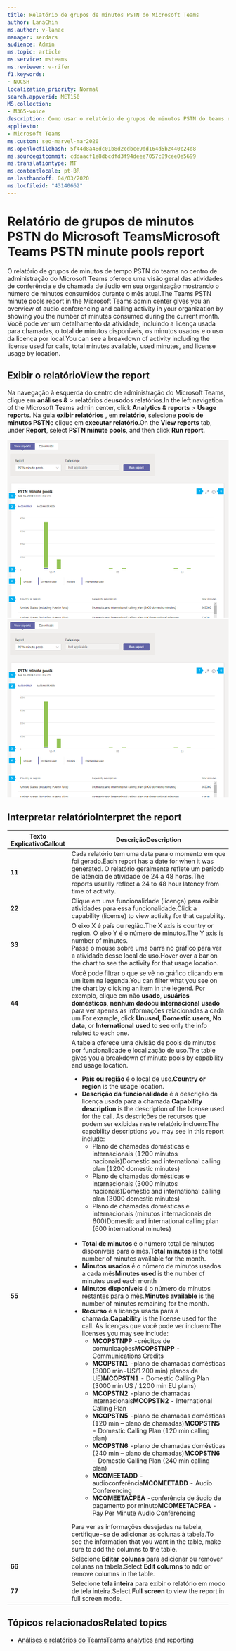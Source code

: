 ```yaml
---
title: Relatório de grupos de minutos PSTN do Microsoft Teams
author: LanaChin
ms.author: v-lanac
manager: serdars
audience: Admin
ms.topic: article
ms.service: msteams
ms.reviewer: v-rifer
f1.keywords:
- NOCSH
localization_priority: Normal
search.appverid: MET150
MS.collection:
- M365-voice
description: Como usar o relatório de grupos de minutos PSTN do teams no centro de administração do Microsoft Teams para exibir os minutos consumidos na sua organização durante o mês atual.
appliesto:
- Microsoft Teams
ms.custom: seo-marvel-mar2020
ms.openlocfilehash: 5f44d8a48dc01b8d2cdbce9dd164d5b2440c24d8
ms.sourcegitcommit: cddaacf1e8dbcdfd3f94deee7057c89cee0e5699
ms.translationtype: MT
ms.contentlocale: pt-BR
ms.lasthandoff: 04/03/2020
ms.locfileid: "43140662"
---
```

# <a name="microsoft-teams-pstn-minute-pools-report"></a><span data-ttu-id="26fc1-103">Relatório de grupos de minutos PSTN do Microsoft Teams</span><span class="sxs-lookup"><span data-stu-id="26fc1-103">Microsoft Teams PSTN minute pools report</span></span>

<span data-ttu-id="26fc1-104">O relatório de grupos de minutos de tempo PSTN do teams no centro de administração do Microsoft Teams oferece uma visão geral das atividades de conferência e de chamada de áudio em sua organização mostrando o número de minutos consumidos durante o mês atual.</span><span class="sxs-lookup"><span data-stu-id="26fc1-104">The Teams PSTN minute pools report in the Microsoft Teams admin center gives you an overview of audio conferencing and calling activity in your organization by showing you the number of minutes consumed during the current month.</span></span> <span data-ttu-id="26fc1-105">Você pode ver um detalhamento da atividade, incluindo a licença usada para chamadas, o total de minutos disponíveis, os minutos usados e o uso da licença por local.</span><span class="sxs-lookup"><span data-stu-id="26fc1-105">You can see a breakdown of activity including the license used for calls, total minutes available, used minutes, and license usage by location.</span></span>

## <a name="view-the-report"></a><span data-ttu-id="26fc1-106">Exibir o relatório</span><span class="sxs-lookup"><span data-stu-id="26fc1-106">View the report</span></span>

<span data-ttu-id="26fc1-107">Na navegação à esquerda do centro de administração do Microsoft Teams, clique em **análises &** > relatórios de**uso**dos relatórios.</span><span class="sxs-lookup"><span data-stu-id="26fc1-107">In the left navigation of the Microsoft Teams admin center, click **Analytics & reports** > **Usage reports**.</span></span> <span data-ttu-id="26fc1-108">Na guia **exibir relatórios** , em **relatório**, selecione **pools de minutos PSTN**e clique em **executar relatório**.</span><span class="sxs-lookup"><span data-stu-id="26fc1-108">On the **View reports** tab, under **Report**, select **PSTN minute pools**, and then click **Run report**.</span></span>

<span data-ttu-id="26fc1-109">![Captura de tela do relatório de grupos de minutos PSTN do teams no centro de administração](../media/teams-reports-pstn-minute-pools-with-callouts.png "Captura de tela do relatório de grupos de minutos PSTN do teams no centro de administração do Microsoft Teams com textos explicativos numerados")</span><span class="sxs-lookup"><span data-stu-id="26fc1-109">![Screenshot of the Teams PSTN minute pools report in the admin center](../media/teams-reports-pstn-minute-pools-with-callouts.png "Screenshot of the Teams PSTN minute pools report in the Microsoft Teams admin center with numbered callouts")</span></span>

## <a name="interpret-the-report"></a><span data-ttu-id="26fc1-110">Interpretar relatório</span><span class="sxs-lookup"><span data-stu-id="26fc1-110">Interpret the report</span></span>

|<span data-ttu-id="26fc1-111">Texto Explicativo</span><span class="sxs-lookup"><span data-stu-id="26fc1-111">Callout</span></span> |<span data-ttu-id="26fc1-112">Descrição</span><span class="sxs-lookup"><span data-stu-id="26fc1-112">Description</span></span>  |
|--------|-------------|
|<span data-ttu-id="26fc1-113">**1**</span><span class="sxs-lookup"><span data-stu-id="26fc1-113">**1**</span></span>   |<span data-ttu-id="26fc1-114">Cada relatório tem uma data para o momento em que foi gerado.</span><span class="sxs-lookup"><span data-stu-id="26fc1-114">Each report has a date for when it was generated.</span></span> <span data-ttu-id="26fc1-115">O relatório geralmente reflete um período de latência de atividade de 24 a 48 horas.</span><span class="sxs-lookup"><span data-stu-id="26fc1-115">The reports usually reflect a 24 to 48 hour latency from time of activity.</span></span> |
|<span data-ttu-id="26fc1-116">**2**</span><span class="sxs-lookup"><span data-stu-id="26fc1-116">**2**</span></span>   |<span data-ttu-id="26fc1-117">Clique em uma funcionalidade (licença) para exibir atividades para essa funcionalidade.</span><span class="sxs-lookup"><span data-stu-id="26fc1-117">Click a capability (license) to view activity for that capability.</span></span> |
|<span data-ttu-id="26fc1-118">**3**</span><span class="sxs-lookup"><span data-stu-id="26fc1-118">**3**</span></span>   |<span data-ttu-id="26fc1-119">O eixo X é país ou região.</span><span class="sxs-lookup"><span data-stu-id="26fc1-119">The X axis is country or region.</span></span> <span data-ttu-id="26fc1-120">O eixo Y é o número de minutos.</span><span class="sxs-lookup"><span data-stu-id="26fc1-120">The Y axis is number of minutes.</span></span> <br><span data-ttu-id="26fc1-121">Passe o mouse sobre uma barra no gráfico para ver a atividade desse local de uso.</span><span class="sxs-lookup"><span data-stu-id="26fc1-121">Hover over a bar on the chart to see the activity for that usage location.</span></span>  |
|<span data-ttu-id="26fc1-122">**4**</span><span class="sxs-lookup"><span data-stu-id="26fc1-122">**4**</span></span>   |<span data-ttu-id="26fc1-123">Você pode filtrar o que se vê no gráfico clicando em um item na legenda.</span><span class="sxs-lookup"><span data-stu-id="26fc1-123">You can filter what you see on the chart by clicking an item in the legend.</span></span> <span data-ttu-id="26fc1-124">Por exemplo, clique em não **usado**, **usuários domésticos**, **nenhum dado**ou **internacional usado** para ver apenas as informações relacionadas a cada um.</span><span class="sxs-lookup"><span data-stu-id="26fc1-124">For example, click **Unused**, **Domestic users**, **No data**, or **International used** to see only the info related to each one.</span></span> |
|<span data-ttu-id="26fc1-125">**5**</span><span class="sxs-lookup"><span data-stu-id="26fc1-125">**5**</span></span>   |<span data-ttu-id="26fc1-126">A tabela oferece uma divisão de pools de minutos por funcionalidade e localização de uso.</span><span class="sxs-lookup"><span data-stu-id="26fc1-126">The table gives you a breakdown of minute pools by capability and usage location.</span></span> <ul><li><span data-ttu-id="26fc1-127">**País ou região** é o local de uso.</span><span class="sxs-lookup"><span data-stu-id="26fc1-127">**Country or region** is the usage location.</span></span> </li><li><span data-ttu-id="26fc1-128">**Descrição da funcionalidade** é a descrição da licença usada para a chamada.</span><span class="sxs-lookup"><span data-stu-id="26fc1-128">**Capability description** is the description of the license used for the call.</span></span>  <span data-ttu-id="26fc1-129">As descrições de recursos que podem ser exibidas neste relatório incluem:</span><span class="sxs-lookup"><span data-stu-id="26fc1-129">The capability descriptions you may see in this report include:</span></span> <ul><li><span data-ttu-id="26fc1-130">Plano de chamadas domésticas e internacionais (1200 minutos nacionais)</span><span class="sxs-lookup"><span data-stu-id="26fc1-130">Domestic and international calling plan (1200 domestic minutes)</span></span></li><li><span data-ttu-id="26fc1-131">Plano de chamadas domésticas e internacionais (3000 minutos nacionais)</span><span class="sxs-lookup"><span data-stu-id="26fc1-131">Domestic and international calling plan (3000 domestic minutes)</span></span></li><li><span data-ttu-id="26fc1-132">Plano de chamadas domésticas e internacionais (minutos internacionais de 600)</span><span class="sxs-lookup"><span data-stu-id="26fc1-132">Domestic and international calling plan (600 international minutes)</span></span></li></ul></li><br><li><span data-ttu-id="26fc1-133">**Total de minutos** é o número total de minutos disponíveis para o mês.</span><span class="sxs-lookup"><span data-stu-id="26fc1-133">**Total minutes** is the total number of minutes available for the month.</span></span></li><li><span data-ttu-id="26fc1-134">**Minutos usados** é o número de minutos usados a cada mês</span><span class="sxs-lookup"><span data-stu-id="26fc1-134">**Minutes used** is the number of minutes used each month</span></span></li> <li><span data-ttu-id="26fc1-135">**Minutos disponíveis** é o número de minutos restantes para o mês.</span><span class="sxs-lookup"><span data-stu-id="26fc1-135">**Minutes available** is the number of minutes remaining for the month.</span></span></li><li><span data-ttu-id="26fc1-136">**Recurso** é a licença usada para a chamada.</span><span class="sxs-lookup"><span data-stu-id="26fc1-136">**Capability** is the license used for the call.</span></span> <span data-ttu-id="26fc1-137">As licenças que você pode ver incluem:</span><span class="sxs-lookup"><span data-stu-id="26fc1-137">The licenses you may see include:</span></span><ul><li><span data-ttu-id="26fc1-138">**MCOPSTNPP** -créditos de comunicações</span><span class="sxs-lookup"><span data-stu-id="26fc1-138">**MCOPSTNPP** - Communications Credits</span></span></li><li><span data-ttu-id="26fc1-139">**MCOPSTN1** -plano de chamadas domésticas (3000 min-US/1200 min) planos da UE)</span><span class="sxs-lookup"><span data-stu-id="26fc1-139">**MCOPSTN1** - Domestic Calling Plan (3000 min US / 1200 min EU plans)</span></span></li><li><span data-ttu-id="26fc1-140">**MCOPSTN2** -plano de chamadas internacionais</span><span class="sxs-lookup"><span data-stu-id="26fc1-140">**MCOPSTN2** - International Calling Plan</span></span></li><li><span data-ttu-id="26fc1-141">**MCOPSTN5** -plano de chamadas domésticas (120 min – plano de chamadas)</span><span class="sxs-lookup"><span data-stu-id="26fc1-141">**MCOPSTN5** - Domestic Calling Plan (120 min calling plan)</span></span></li><li><span data-ttu-id="26fc1-142">**MCOPSTN6** -plano de chamadas domésticas (240 min – plano de chamadas)</span><span class="sxs-lookup"><span data-stu-id="26fc1-142">**MCOPSTN6** - Domestic Calling Plan (240 min calling plan)</span></span></li><li><span data-ttu-id="26fc1-143">**MCOMEETADD** -audioconferência</span><span class="sxs-lookup"><span data-stu-id="26fc1-143">**MCOMEETADD** - Audio Conferencing</span></span></li><li><span data-ttu-id="26fc1-144">**MCOMEETACPEA** -conferência de áudio de pagamento por minuto</span><span class="sxs-lookup"><span data-stu-id="26fc1-144">**MCOMEETACPEA** - Pay Per Minute Audio Conferencing</span></span></li></ul></li> </ul> <span data-ttu-id="26fc1-145">Para ver as informações desejadas na tabela, certifique-se de adicionar as colunas à tabela.</span><span class="sxs-lookup"><span data-stu-id="26fc1-145">To see the information that you want in the table, make sure to add the columns to the table.</span></span>|
|<span data-ttu-id="26fc1-146">**6**</span><span class="sxs-lookup"><span data-stu-id="26fc1-146">**6**</span></span>   |<span data-ttu-id="26fc1-147">Selecione **Editar colunas** para adicionar ou remover colunas na tabela.</span><span class="sxs-lookup"><span data-stu-id="26fc1-147">Select **Edit columns** to add or remove columns in the table.</span></span>|
|<span data-ttu-id="26fc1-148">**7**</span><span class="sxs-lookup"><span data-stu-id="26fc1-148">**7**</span></span>   |<span data-ttu-id="26fc1-149">Selecione **tela inteira** para exibir o relatório em modo de tela inteira.</span><span class="sxs-lookup"><span data-stu-id="26fc1-149">Select **Full screen** to view the report in full screen mode.</span></span>|

## <a name="related-topics"></a><span data-ttu-id="26fc1-150">Tópicos relacionados</span><span class="sxs-lookup"><span data-stu-id="26fc1-150">Related topics</span></span>

- [<span data-ttu-id="26fc1-151">Análises e relatórios do Teams</span><span class="sxs-lookup"><span data-stu-id="26fc1-151">Teams analytics and reporting</span></span>](teams-reporting-reference.md)